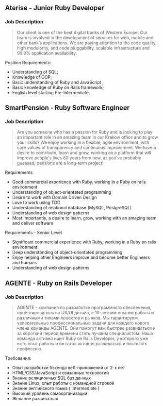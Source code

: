 ##  Aterise - Junior Ruby Developer
### Job Description
> Our client is one of the best digital banks of Western Europe. Our team is involved in the
development of services for web, mobile and other bank’s applications. We are paying attention
to the code quality, high modularity, and code pluggability, scalable infrastructure and 99.9%
application availability.

Position Requirements:
- Understanding of SQL;
- Knowledge of OOP;
- Basic understanding of Ruby and JavaScript ;
- Basic knowledge of Ruby on Rails framework;
- English level starting Pre-Intermediate.


##  SmartPension - Ruby Software Engineer
### Job Description
> Are you someone who has a passion for Ruby and is looking to play an important role in an amazing team in our Krakow office and to grow your skills?
We enjoy working in a flexible, agile environment, with core values of transparency and continuous improvement. We have a desire to contribute, learn and grow, working on a platform that will improve people's lives 80 years from now, as you've probably guessed, pensions are a long-term project!

Requirements
- Good commercial experience with Ruby, working in a Ruby on rails environment
- Understanding of object-orientated programming
- Desire to work with Domain Driven Design
- Love to work using TDD
- Understanding of relational database (MySQL, PostgreSQL)
- Understanding of web design patterns
- Most importantly, a desire to learn, grow, working with an amazing team and deliver software

Requirements - Senior Level
- Significant commercial experience with Ruby, working in a Ruby on rails environment
- Deep understanding of object-orientated programming
- Enjoy helping other Engineers improve and become better Engineers and humans
- Understanding of web design patterns

##  AGENTE - Ruby on Rails Developer
### Job Description
> AGENTE - компания по разработке программного обеспечения, ориентированная на UX/UI дизайн, с 10-летним опытом работы и различными типами проектов и рынков.
Мы гарантируем увлекательные профессиональные задачи для каждого нового члена команды AGENTE. Они помогут вам быстрее развиваться и за короткий период времени стать лучшим специалистом.
Наша команда активно ищет Ruby on Rails Developer, у которого уже есть опыт работы и он готов активно развиваться и постигать профессию.

Требования:
- Опыт разработки бэкенда веб-приложений от 2-х лет
- HTML/CSS/JavaScript и связанных технологий
- Знание реляционных SQL баз данных
- Знание Linux, опыт работы с командной строкой
- Знание английского языка ( Intermediate )
- Высокий уровень самоорганизации
- Желание развиваться
